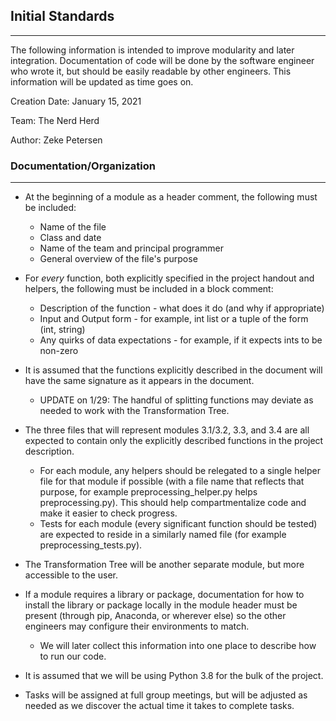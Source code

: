 ## Initial Standards
-------------------
The following information is intended to improve modularity and later integration. Documentation of code will be done by the software engineer who wrote it, but should be easily readable by other engineers. This information will be updated as time goes on.

Creation Date: January 15, 2021

Team: The Nerd Herd

Author: Zeke Petersen


### Documentation/Organization
-----------------------------
* At the beginning of a module as a header comment, the following must be included:
  * Name of the file
  * Class and date
  * Name of the team and principal programmer
  * General overview of the file's purpose

* For *every* function, both explicitly specified in the project handout and helpers, the following must be included in a block comment:
  * Description of the function - what does it do (and why if appropriate)
  * Input and Output form - for example, int list or a tuple of the form (int, string)
  * Any quirks of data expectations - for example, if it expects ints to be non-zero

* It is assumed that the functions explicitly described in the document will have the same signature as it appears in the document.
  * UPDATE on 1/29: The handful of splitting functions may deviate as needed to work with the Transformation Tree.

* The three files that will represent modules 3.1/3.2, 3.3, and 3.4 are all expected to contain only the explicitly described functions in the project description.
  * For each module, any helpers should be relegated to a single helper file for that module if possible (with a file name that reflects that purpose, for example preprocessing_helper.py helps preprocessing.py). This should help compartmentalize code and make it easier to check progress.
  * Tests for each module (every significant function should be tested) are expected to reside in a similarly named file (for example preprocessing_tests.py).

* The Transformation Tree will be another separate module, but more accessible to the user.

* If a module requires a library or package, documentation for how to install the library or package locally in the module header must be present (through pip, Anaconda, or wherever else) so the other engineers may configure their environments to match.
  * We will later collect this information into one place to describe how to run our code.

* It is assumed that we will be using Python 3.8 for the bulk of the project.

* Tasks will be assigned at full group meetings, but will be adjusted as needed as we discover the actual time it takes to complete tasks.
